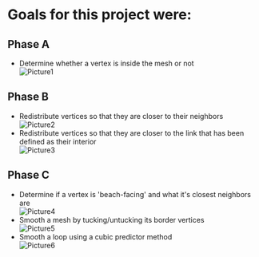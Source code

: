 # Goals for this project were:
## Phase A
- Determine whether a vertex is inside the mesh or not <br />
![Picture1](https://user-images.githubusercontent.com/18518209/111044275-7f4f1180-8415-11eb-825e-339a4b1bc9aa.gif)
## Phase B
- Redistribute vertices so that they are closer to their neighbors <br />
![Picture2](https://user-images.githubusercontent.com/18518209/111044279-8413c580-8415-11eb-9c46-3e25a3888827.png)
- Redistribute vertices so that they are closer to the link that has been defined as their interior <br />
![Picture3](https://user-images.githubusercontent.com/18518209/111044284-87a74c80-8415-11eb-833c-0561b9db332d.png)
## Phase C
- Determine if a vertex is 'beach-facing' and what it's closest neighbors are <br />
![Picture4](https://user-images.githubusercontent.com/18518209/111044319-cb01bb00-8415-11eb-9322-c6f064ccc0b4.png)
- Smooth a mesh by tucking/untucking its border vertices <br />
![Picture5](https://user-images.githubusercontent.com/18518209/111044311-b3c2cd80-8415-11eb-9ad1-d4baa001aa3f.png)
- Smooth a loop using a cubic predictor method <br />
![Picture6](https://user-images.githubusercontent.com/18518209/111044314-bcb39f00-8415-11eb-9aed-7269d05c2ca8.png)
